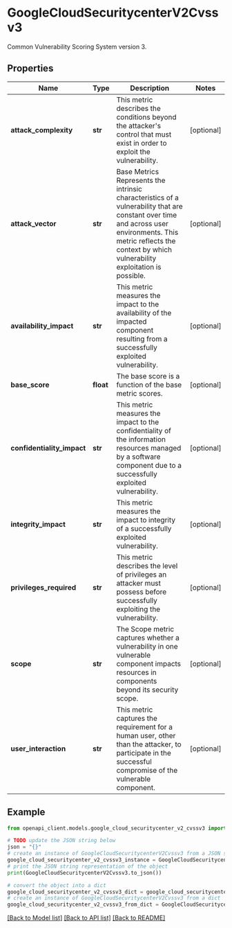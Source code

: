 # GoogleCloudSecuritycenterV2Cvssv3

Common Vulnerability Scoring System version 3.

## Properties

Name | Type | Description | Notes
------------ | ------------- | ------------- | -------------
**attack_complexity** | **str** | This metric describes the conditions beyond the attacker&#39;s control that must exist in order to exploit the vulnerability. | [optional] 
**attack_vector** | **str** | Base Metrics Represents the intrinsic characteristics of a vulnerability that are constant over time and across user environments. This metric reflects the context by which vulnerability exploitation is possible. | [optional] 
**availability_impact** | **str** | This metric measures the impact to the availability of the impacted component resulting from a successfully exploited vulnerability. | [optional] 
**base_score** | **float** | The base score is a function of the base metric scores. | [optional] 
**confidentiality_impact** | **str** | This metric measures the impact to the confidentiality of the information resources managed by a software component due to a successfully exploited vulnerability. | [optional] 
**integrity_impact** | **str** | This metric measures the impact to integrity of a successfully exploited vulnerability. | [optional] 
**privileges_required** | **str** | This metric describes the level of privileges an attacker must possess before successfully exploiting the vulnerability. | [optional] 
**scope** | **str** | The Scope metric captures whether a vulnerability in one vulnerable component impacts resources in components beyond its security scope. | [optional] 
**user_interaction** | **str** | This metric captures the requirement for a human user, other than the attacker, to participate in the successful compromise of the vulnerable component. | [optional] 

## Example

```python
from openapi_client.models.google_cloud_securitycenter_v2_cvssv3 import GoogleCloudSecuritycenterV2Cvssv3

# TODO update the JSON string below
json = "{}"
# create an instance of GoogleCloudSecuritycenterV2Cvssv3 from a JSON string
google_cloud_securitycenter_v2_cvssv3_instance = GoogleCloudSecuritycenterV2Cvssv3.from_json(json)
# print the JSON string representation of the object
print(GoogleCloudSecuritycenterV2Cvssv3.to_json())

# convert the object into a dict
google_cloud_securitycenter_v2_cvssv3_dict = google_cloud_securitycenter_v2_cvssv3_instance.to_dict()
# create an instance of GoogleCloudSecuritycenterV2Cvssv3 from a dict
google_cloud_securitycenter_v2_cvssv3_from_dict = GoogleCloudSecuritycenterV2Cvssv3.from_dict(google_cloud_securitycenter_v2_cvssv3_dict)
```
[[Back to Model list]](../README.md#documentation-for-models) [[Back to API list]](../README.md#documentation-for-api-endpoints) [[Back to README]](../README.md)


